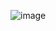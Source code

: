 ![image](https://github.com/shiraz-9898/AG_Grid/assets/156081918/bb8c03f0-8ac9-4363-b268-92d6b23898ce)
